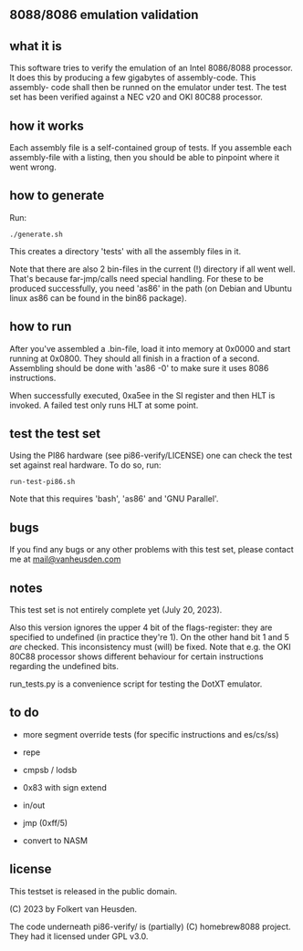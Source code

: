 8088/8086 emulation validation
------------------------------

what it is
----------
This software tries to verify the emulation of an Intel 8086/8088 processor.
It does this by producing a few gigabytes of assembly-code. This assembly-
code shall then be runned on the emulator under test.
The test set has been verified against a NEC v20 and OKI 80C88 processor.


how it works
------------
Each assembly file is a self-contained group of tests. If you assemble each
assembly-file with a listing, then you should be able to pinpoint where it
went wrong.


how to generate
---------------
Run:

    ./generate.sh

This creates a directory 'tests' with all the assembly files in it.

Note that there are also 2 bin-files in the current (!) directory if all
went well. That's because far-jmp/calls need special handling. For these
to be produced successfully, you need 'as86' in the path (on Debian and
Ubuntu linux as86 can be found in the bin86 package).


how to run
----------
After you've assembled a .bin-file, load it into memory at 0x0000 and
start running at 0x0800. They should all finish in a fraction of a second.
Assembling should be done with 'as86 -0' to make sure it uses 8086
instructions.

When successfully executed, 0xa5ee in the SI register and then HLT is
invoked. A failed test only runs HLT at some point.


test the test set
-----------------
Using the PI86 hardware (see pi86-verify/LICENSE) one can check the test
set against real hardware.
To do so, run:

	run-test-pi86.sh

Note that this requires 'bash', 'as86' and 'GNU Parallel'.


bugs
----
If you find any bugs or any other problems with this test set, please
contact me at mail@vanheusden.com


notes
-----
This test set is not entirely complete yet (July 20, 2023).

Also this version ignores the upper 4 bit of the flags-register: they are
specified to undefined (in practice they're 1). On the other hand bit 1
and 5 *are* checked. This inconsistency must (will) be fixed. Note that
e.g. the OKI 80C88 processor shows different behaviour for certain
instructions regarding the undefined bits.

run\_tests.py is a convenience script for testing the DotXT emulator.


to do
-----
* more segment override tests (for specific instructions and es/cs/ss)
* repe
* cmpsb / lodsb
* 0x83 with sign extend
* in/out
* jmp (0xff/5)

* convert to NASM


license
-------
This testset is released in the public domain.

(C) 2023 by Folkert van Heusden.

The code underneath pi86-verify/ is (partially) (C) homebrew8088 project.
They had it licensed under GPL v3.0.
